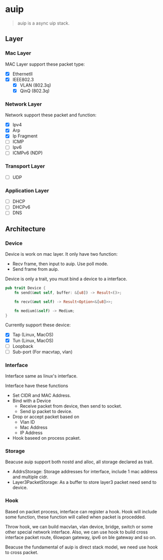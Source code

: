 # auip

> auip is a async uip stack.

## Layer

### Mac Layer

MAC Layer support these packet type:

- [X] EthernetII
- [X] IEEE802.3
  - [X] VLAN (802.3q)
  - [X] QinQ (802.3q)

### Network Layer

Network support these packet and function:

- [X] Ipv4
- [X] Arp
- [X] Ip Fragment
- [ ] ICMP
- [ ] Ipv6
- [ ] ICMPv6 (NDP)

### Transport Layer

- [ ] UDP

### Application Layer

- [ ] DHCP
- [ ] DHCPv6
- [ ] DNS

## Architecture

### Device

Device is work on mac layer. It only have two function:

- Recv frame, then input to auip. Use poll mode.
- Send frame from auip.

Device is only a trait, you must bind a device to a interface.

``` rust
pub trait Device {
    fn send(&mut self, buffer: &[u8]) -> Result<()>;

    fn recv(&mut self) -> Result<Option<&[u8]>>;

    fn medium(&self) -> Medium;
}
```

Currently support these device:

- [X] Tap (Linux, MacOS)
- [X] Tun (Linux, MacOS)
- [ ] Loopback
- [ ] Sub-port (For macvtap, vlan)

### Interface

Interface same as linux's interface.

Interface have these functions

- Set CIDR and MAC Address.
- Bind with a Device
  - Receive packet from device, then send to socket.
  - Send ip packet to device.
- Drop or accept packet based on
  - Vlan ID
  - Mac Address
  - IP Address
- Hook baseed on process pcaket.

### Storage

Beacuse auip support both nostd and alloc, all storage declared as trait.

- AddrsStorage: Storage addresses for interface, include 1 mac address and multiple cidr.
- Layer3PacketStorage: As a buffer to store layer3 packet need send to device.

### Hook

Based on packet process, interface can register a hook. Hook will include some function,
these function will called when packet is procedded.

Throw hook, we can build macvlan, vlan device, bridge, switch or some other special network interface. 
Also, we can use hook to build cross interface packet route, 6lowpan gateway, ipv6 on ble gateway and so on.

Beacuse the fundamental of auip is direct stack model, we need use hook to cross packet.


